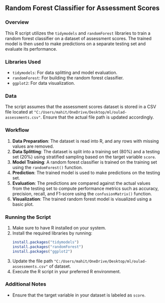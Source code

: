 
## Random Forest Classifier for Assessment Scores

### Overview
This R script utilizes the `tidymodels` and `randomForest` libraries to train a random forest classifier on a dataset of assessment scores. The trained model is then used to make predictions on a separate testing set and evaluate its performance.

### Libraries Used
- `tidymodels`: For data splitting and model evaluation.
- `randomForest`: For building the random forest classifier.
- `ggplot2`: For data visualization.

### Data
The script assumes that the assessment scores dataset is stored in a CSV file located at `"C:/Users/mahit/OneDrive/Desktop/ml/oulad-assessments.csv"`. Ensure that the actual file path is updated accordingly.

### Workflow
1. **Data Preparation**: The dataset is read into R, and any rows with missing values are removed.
2. **Data Splitting**: The dataset is split into a training set (80%) and a testing set (20%) using stratified sampling based on the target variable `score`.
3. **Model Training**: A random forest classifier is trained on the training set using the `randomForest()` function.
4. **Prediction**: The trained model is used to make predictions on the testing set.
5. **Evaluation**: The predictions are compared against the actual values from the testing set to compute performance metrics such as accuracy, precision, recall, and F1-score using the `confusionMatrix()` function.
6. **Visualization**: The trained random forest model is visualized using a basic plot.

### Running the Script
1. Make sure to have R installed on your system.
2. Install the required libraries by running:
   ```R
   install.packages("tidymodels")
   install.packages("randomForest")
   install.packages("ggplot2")
   ```
3. Update the file path `"C:/Users/mahit/OneDrive/Desktop/ml/oulad-assessments.csv"` of dataset.
4. Execute the R script in your preferred R environment.

### Additional Notes
- Ensure that the target variable in your dataset is labeled as `score`.
